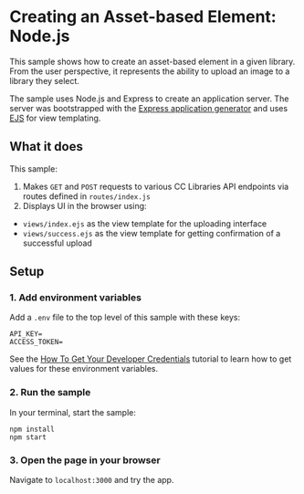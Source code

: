# Creating an Asset-based Element: Node.js

This sample shows how to create an asset-based element in a given library. From the user perspective, it represents the ability to upload an image to a library they select.

The sample uses Node.js and Express to create an application server. The server was bootstrapped with the [Express application generator](https://expressjs.com/en/starter/generator.html) and uses [EJS](https://ejs.co) for view templating.

## What it does

This sample:

1. Makes `GET` and `POST` requests to various CC Libraries API endpoints via routes defined in `routes/index.js`
2. Displays UI in the browser using:

- `views/index.ejs` as the view template for the uploading interface
- `views/success.ejs` as the view template for getting confirmation of a successful upload

## Setup

### 1. Add environment variables

Add a `.env` file to the top level of this sample with these keys:

```
API_KEY=
ACCESS_TOKEN=
```

See the [How To Get Your Developer Credentials](https://www.adobe.io/creative-cloud-libraries/docs/integrate/setup/developer-credentials/) tutorial to learn how to get values for these environment variables.

### 2. Run the sample

In your terminal, start the sample:

```
npm install
npm start
```

### 3. Open the page in your browser

Navigate to `localhost:3000` and try the app.

